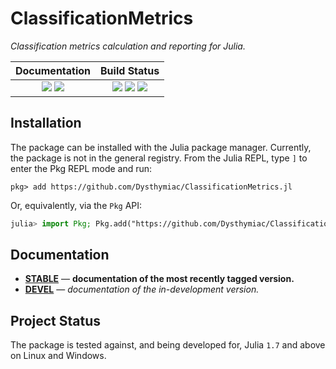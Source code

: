 # ClassificationMetrics


*Classification metrics calculation and reporting for Julia.*

| **Documentation**                                                               | **Build Status**                                                                                |
|:-------------------------------------------------------------------------------:|:-----------------------------------------------------------------------------------------------:|
| [![][docs-stable-img]][docs-stable-url] [![][docs-dev-img]][docs-dev-url] | [![][status-img]][status-url] [![][aqua-img]][aqua-url] [![][jet-img]][jet-url] |


## Installation

The package can be installed with the Julia package manager. Currently, the package is not in the general registry.
From the Julia REPL, type `]` to enter the Pkg REPL mode and run:

```
pkg> add https://github.com/Dysthymiac/ClassificationMetrics.jl
```

Or, equivalently, via the `Pkg` API:

```julia
julia> import Pkg; Pkg.add("https://github.com/Dysthymiac/ClassificationMetrics.jl")
```

## Documentation

- [**STABLE**][docs-stable-url] &mdash; **documentation of the most recently tagged version.**
- [**DEVEL**][docs-dev-url] &mdash; *documentation of the in-development version.*

## Project Status

The package is tested against, and being developed for, Julia `1.7` and above on Linux and Windows.

[docs-dev-img]: https://img.shields.io/badge/docs-dev-blue.svg
[docs-dev-url]: https://Dysthymiac.github.io/ClassificationMetrics.jl/dev

[docs-stable-img]: https://img.shields.io/badge/docs-stable-blue.svg
[docs-stable-url]: https://Dysthymiac.github.io/ClassificationMetrics.jl/stable/

[status-img]: https://github.com/Dysthymiac/ClassificationMetrics.jl/actions/workflows/CI.yml/badge.svg?branch=main
[status-url]: https://github.com/Dysthymiac/ClassificationMetrics.jl/actions/workflows/CI.yml?query=branch%3Amain
[aqua-img]: https://raw.githubusercontent.com/JuliaTesting/Aqua.jl/master/badge.svg
[aqua-url]: https://github.com/JuliaTesting/Aqua.jl
[jet-img]: https://img.shields.io/badge/%F0%9F%9B%A9%EF%B8%8F_tested_with-JET.jl-233f9a
[jet-url]: https://github.com/aviatesk/JET.jl